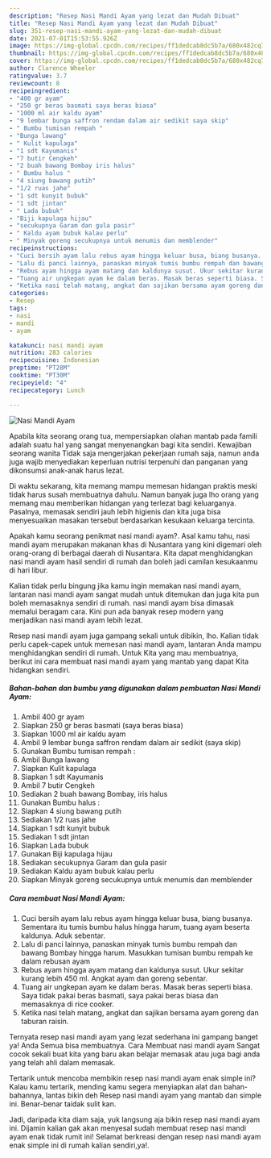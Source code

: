 ```yaml
---
description: "Resep Nasi Mandi Ayam yang lezat dan Mudah Dibuat"
title: "Resep Nasi Mandi Ayam yang lezat dan Mudah Dibuat"
slug: 351-resep-nasi-mandi-ayam-yang-lezat-dan-mudah-dibuat
date: 2021-07-01T15:53:55.926Z
image: https://img-global.cpcdn.com/recipes/ff1dedcab8dc5b7a/680x482cq70/nasi-mandi-ayam-foto-resep-utama.jpg
thumbnail: https://img-global.cpcdn.com/recipes/ff1dedcab8dc5b7a/680x482cq70/nasi-mandi-ayam-foto-resep-utama.jpg
cover: https://img-global.cpcdn.com/recipes/ff1dedcab8dc5b7a/680x482cq70/nasi-mandi-ayam-foto-resep-utama.jpg
author: Clarence Wheeler
ratingvalue: 3.7
reviewcount: 8
recipeingredient:
- "400 gr ayam"
- "250 gr beras basmati saya beras biasa"
- "1000 ml air kaldu ayam"
- "9 lembar bunga saffron rendam dalam air sedikit saya skip"
- " Bumbu tumisan rempah "
- "Bunga lawang"
- " Kulit kapulaga"
- "1 sdt Kayumanis"
- "7 butir Cengkeh"
- "2 buah bawang Bombay iris halus"
- " Bumbu halus "
- "4 siung bawang putih"
- "1/2 ruas jahe"
- "1 sdt kunyit bubuk"
- "1 sdt jintan"
- " Lada bubuk"
- "Biji kapulaga hijau"
- "secukupnya Garam dan gula pasir"
- " Kaldu ayam bubuk kalau perlu"
- " Minyak goreng secukupnya untuk menumis dan memblender"
recipeinstructions:
- "Cuci bersih ayam lalu rebus ayam hingga keluar busa, biang busanya. Sementara itu tumis bumbu halus hingga harum, tuang ayam beserta kaldunya. Aduk sebentar."
- "Lalu di panci lainnya, panaskan minyak tumis bumbu rempah dan bawang Bombay hingga harum. Masukkan tumisan bumbu rempah ke dalam rebusan ayam"
- "Rebus ayam hingga ayam matang dan kaldunya susut. Ukur sekitar kurang lebih 450 ml. Angkat ayam dan goreng sebentar."
- "Tuang air ungkepan ayam ke dalam beras. Masak beras seperti biasa. Saya tidak pakai beras basmati, saya pakai beras biasa dan memasaknya di rice cooker."
- "Ketika nasi telah matang, angkat dan sajikan bersama ayam goreng dan taburan raisin."
categories:
- Resep
tags:
- nasi
- mandi
- ayam

katakunci: nasi mandi ayam 
nutrition: 283 calories
recipecuisine: Indonesian
preptime: "PT28M"
cooktime: "PT30M"
recipeyield: "4"
recipecategory: Lunch

---
```



![Nasi Mandi Ayam](https://img-global.cpcdn.com/recipes/ff1dedcab8dc5b7a/680x482cq70/nasi-mandi-ayam-foto-resep-utama.jpg)

Apabila kita seorang orang tua, mempersiapkan olahan mantab pada famili adalah suatu hal yang sangat menyenangkan bagi kita sendiri. Kewajiban seorang  wanita Tidak saja mengerjakan pekerjaan rumah saja, namun anda juga wajib menyediakan keperluan nutrisi terpenuhi dan panganan yang dikonsumsi anak-anak harus lezat.

Di waktu  sekarang, kita memang mampu memesan hidangan praktis meski tidak harus susah membuatnya dahulu. Namun banyak juga lho orang yang memang mau memberikan hidangan yang terlezat bagi keluarganya. Pasalnya, memasak sendiri jauh lebih higienis dan kita juga bisa menyesuaikan masakan tersebut berdasarkan kesukaan keluarga tercinta. 



Apakah kamu seorang penikmat nasi mandi ayam?. Asal kamu tahu, nasi mandi ayam merupakan makanan khas di Nusantara yang kini digemari oleh orang-orang di berbagai daerah di Nusantara. Kita dapat menghidangkan nasi mandi ayam hasil sendiri di rumah dan boleh jadi camilan kesukaanmu di hari libur.

Kalian tidak perlu bingung jika kamu ingin memakan nasi mandi ayam, lantaran nasi mandi ayam sangat mudah untuk ditemukan dan juga kita pun boleh memasaknya sendiri di rumah. nasi mandi ayam bisa dimasak memalui beragam cara. Kini pun ada banyak resep modern yang menjadikan nasi mandi ayam lebih lezat.

Resep nasi mandi ayam juga gampang sekali untuk dibikin, lho. Kalian tidak perlu capek-capek untuk memesan nasi mandi ayam, lantaran Anda mampu menghidangkan sendiri di rumah. Untuk Kita yang mau membuatnya, berikut ini cara membuat nasi mandi ayam yang mantab yang dapat Kita hidangkan sendiri.

<!--inarticleads1-->

##### Bahan-bahan dan bumbu yang digunakan dalam pembuatan Nasi Mandi Ayam:

1. Ambil 400 gr ayam
1. Siapkan 250 gr beras basmati (saya beras biasa)
1. Siapkan 1000 ml air kaldu ayam
1. Ambil 9 lembar bunga saffron rendam dalam air sedikit (saya skip)
1. Gunakan  Bumbu tumisan rempah :
1. Ambil Bunga lawang
1. Siapkan  Kulit kapulaga
1. Siapkan 1 sdt Kayumanis
1. Ambil 7 butir Cengkeh
1. Sediakan 2 buah bawang Bombay, iris halus
1. Gunakan  Bumbu halus :
1. Siapkan 4 siung bawang putih
1. Sediakan 1/2 ruas jahe
1. Siapkan 1 sdt kunyit bubuk
1. Sediakan 1 sdt jintan
1. Siapkan  Lada bubuk
1. Gunakan Biji kapulaga hijau
1. Sediakan secukupnya Garam dan gula pasir
1. Sediakan  Kaldu ayam bubuk kalau perlu
1. Siapkan  Minyak goreng secukupnya untuk menumis dan memblender




<!--inarticleads2-->

##### Cara membuat Nasi Mandi Ayam:

1. Cuci bersih ayam lalu rebus ayam hingga keluar busa, biang busanya. Sementara itu tumis bumbu halus hingga harum, tuang ayam beserta kaldunya. Aduk sebentar.
1. Lalu di panci lainnya, panaskan minyak tumis bumbu rempah dan bawang Bombay hingga harum. Masukkan tumisan bumbu rempah ke dalam rebusan ayam
1. Rebus ayam hingga ayam matang dan kaldunya susut. Ukur sekitar kurang lebih 450 ml. Angkat ayam dan goreng sebentar.
1. Tuang air ungkepan ayam ke dalam beras. Masak beras seperti biasa. Saya tidak pakai beras basmati, saya pakai beras biasa dan memasaknya di rice cooker.
1. Ketika nasi telah matang, angkat dan sajikan bersama ayam goreng dan taburan raisin.




Ternyata resep nasi mandi ayam yang lezat sederhana ini gampang banget ya! Anda Semua bisa membuatnya. Cara Membuat nasi mandi ayam Sangat cocok sekali buat kita yang baru akan belajar memasak atau juga bagi anda yang telah ahli dalam memasak.

Tertarik untuk mencoba membikin resep nasi mandi ayam enak simple ini? Kalau kamu tertarik, mending kamu segera menyiapkan alat dan bahan-bahannya, lantas bikin deh Resep nasi mandi ayam yang mantab dan simple ini. Benar-benar taidak sulit kan. 

Jadi, daripada kita diam saja, yuk langsung aja bikin resep nasi mandi ayam ini. Dijamin kalian gak akan menyesal sudah membuat resep nasi mandi ayam enak tidak rumit ini! Selamat berkreasi dengan resep nasi mandi ayam enak simple ini di rumah kalian sendiri,ya!.

